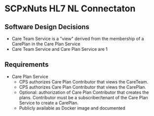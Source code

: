 # SCPxNuts HL7 NL Connectaton

## Software Design Decisions
- Care Team Service is a "view" derived from the membership of a CarePlan in the Care Plan Service
- Care Team Service and Care Plan Service are 1

## Requirements
- Care Plan Service
  - CPS authorizes Care Plan Contributor that views the CareTeam.
  - CPS authorizes Care Plan Contributor that views the CarePlan.
  - Optional: authorization of Care Plan Contributor that creates the plans.
    Contributor must be a subscriber/tenant of the Care Plan Service to create a CarePlan. 
  - Publicly available as Docker image and documented
